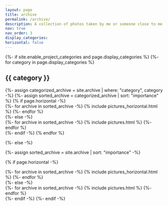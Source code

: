 ```yaml
---
layout: page
title: archive
permalink: /archive/
description: A collection of photos taken by me or someone close to me. Some of the photos here are taken with a professional camera, others by phone.
nav: true
nav_order: 3
display_categories: 
horizontal: false 
---
```


<!-- pages/projects.md -->
<div class="projects" >
{%- if site.enable_project_categories and page.display_categories %}
  <!-- Display categorized archive -->
  {%- for category in page.display_categories %}
  <h2 class="category">{{ category }}</h2>
  {%- assign categorized_archive = site.archive | where: "category", category -%}
  {%- assign sorted_archive = categorized_archive | sort: "importance" %}
  <!-- Generate cards for each project -->
  {% if page.horizontal -%}
  
  <div class="container">
    <div class="row row-cols-2">
    {%- for archive in sorted_archive -%}
      {% include pictures_horizontal.html %}  <!-- pictures_horizontal.html takes archive --> 
    {%- endfor %}
    </div>
  </div>
  {%- else -%}
  <div class="grid">
    {%- for archive in sorted_archive -%}
      {% include pictures.html %}
    {%- endfor %}
  </div>
  {%- endif -%}
  {% endfor %}

{%- else -%}
<!-- Display archive without categories -->
  {%- assign sorted_archive = site.archive | sort: "importance" -%}
  <!-- Generate cards for each project -->
  {% if page.horizontal -%}
  <div class="container">
    <div class="row row-cols-2">
    {%- for archive in sorted_archive -%}
      {% include pictures_horizontal.html %}
    {%- endfor %}
    </div>
  </div>
  {%- else -%}
  <div class="grid">
    {%- for archive in sorted_archive -%}
      {% include pictures.html %}
    {%- endfor %}
  </div>
  {%- endif -%}
{%- endif -%}
</div>

